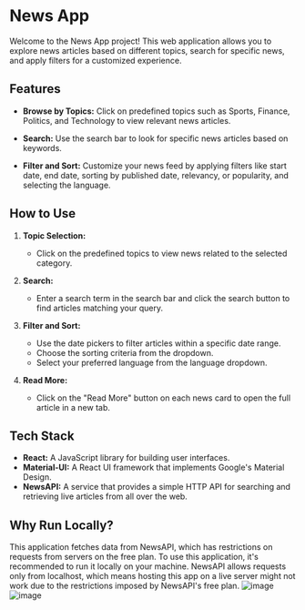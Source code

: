 # News App

Welcome to the News App project! This web application allows you to explore news articles based on different topics, search for specific news, and apply filters for a customized experience.

## Features

- **Browse by Topics:** Click on predefined topics such as Sports, Finance, Politics, and Technology to view relevant news articles.

- **Search:** Use the search bar to look for specific news articles based on keywords.

- **Filter and Sort:** Customize your news feed by applying filters like start date, end date, sorting by published date, relevancy, or popularity, and selecting the language.

## How to Use

1. **Topic Selection:**
   - Click on the predefined topics to view news related to the selected category.

2. **Search:**
   - Enter a search term in the search bar and click the search button to find articles matching your query.

3. **Filter and Sort:**
   - Use the date pickers to filter articles within a specific date range.
   - Choose the sorting criteria from the dropdown.
   - Select your preferred language from the language dropdown.

4. **Read More:**
   - Click on the "Read More" button on each news card to open the full article in a new tab.

## Tech Stack

- **React:** A JavaScript library for building user interfaces.
- **Material-UI:** A React UI framework that implements Google's Material Design.
- **NewsAPI:** A service that provides a simple HTTP API for searching and retrieving live articles from all over the web.

## Why Run Locally?
This application fetches data from NewsAPI, which has restrictions on requests from servers on the free plan. To use this application, it's recommended to run it locally on your machine. NewsAPI allows requests only from localhost, which means hosting this app on a live server might not work due to the restrictions imposed by NewsAPI's free plan.
![image](https://github.com/user-attachments/assets/9c52a159-2a30-485f-a0c1-bdff01d00202)
![image](https://github.com/user-attachments/assets/70666ed1-09df-4b17-af24-d45476a7149a)




